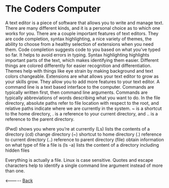 # The Coders Computer
A text editor is a piece of software that allows you to write and manage text. There are many different kinds, and it is a personal choice as to which one works for you. There are a couple important features of text editors. They are code completion, syntax highlighting, a nice variety of themes, the ability to choose from a healthy selection of extensions when you need them. 
Code completion suggests code to you based on what you’ve typed so far. It helps to avoid errors in typing. Syntax highlighting highlights important parts of the text, which makes identifying them easier. Different things are colored differently for easier recognition and differentiation. Themes help with  things like eye strain by making background and text colors changeable. Extensions are what allows your text editor to grow as your skills grow. They allow you to add more features to your text editor.
A command line is a text based interface to the computer. Commands are typically written first, then command line arguments. Commands are typically abbreviations of words describing what you want to do. In the file directory, absolute paths refer to file location with respect to the root, and relative paths indicate where we are currently in the system. ~ is a shortcut to the home directory, . is a reference to your current directory, and .. is a reference to the parent directory.

(Pwd) shows you where you’re at currently
(Ls) lists the contents of a directory
(cd) change directory
(~) shortcut to home directory
(.) reference to current directory
(..) reference to parent directory
(file) obtain information on what type of file a file is
(ls -a) lists the content of a directory including hidden files

Everything is actually a file. Linux is case sensitive. Quotes and escape characters help to identify a single command line argument instead of more than one. 



<----- [Back](README.md)
